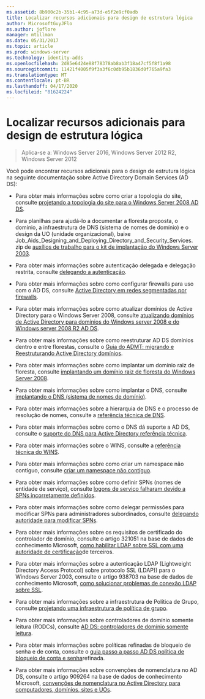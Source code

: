 ```yaml
---
ms.assetid: 8b900c2b-35b1-4c95-a73d-e5f2e9cf0adb
title: Localizar recursos adicionais para design de estrutura lógica
author: MicrosoftGuyJFlo
ms.author: joflore
manager: mtillman
ms.date: 05/31/2017
ms.topic: article
ms.prod: windows-server
ms.technology: identity-adds
ms.openlocfilehash: 2d85e6424e88f78378ab8ab3f18a47cf5f8f1a98
ms.sourcegitcommit: 11421f4005f9f3a3f6c0db95b1836d0f765a9fa3
ms.translationtype: MT
ms.contentlocale: pt-BR
ms.lasthandoff: 04/17/2020
ms.locfileid: "81624224"
---
```

# <a name="finding-additional-resources-for-logical-structure-design"></a>Localizar recursos adicionais para design de estrutura lógica

> Aplica-se a: Windows Server 2016, Windows Server 2012 R2, Windows Server 2012

Você pode encontrar recursos adicionais para o design de estrutura lógica na seguinte documentação sobre Active Directory Domain Services (AD DS):

- Para obter mais informações sobre como criar a topologia do site, consulte [projetando a topologia do site para o Windows Server 2008 AD DS](Designing-the-Site-Topology.md).

- Para planilhas para ajudá-lo a documentar a floresta proposta, o domínio, a infraestrutura de DNS (sistema de nomes de domínio) e o design da UO (unidade organizacional), baixe Job_Aids_Designing_and_Deploying_Directory_and_Security_Services. zip de [auxílios de trabalho para o kit de implantação do Windows Server 2003](https://microsoft.com/download/details.aspx?id=9608).

- Para obter mais informações sobre autenticação delegada e delegação restrita, consulte [delegando a autenticação](https://docs.microsoft.com/previous-versions/windows/it-pro/windows-server-2003/cc739740(v=ws.10)).

- Para obter mais informações sobre como configurar firewalls para uso com o AD DS, consulte [Active Directory em redes segmentadas por firewalls](https://microsoft.com/download/details.aspx?familyid=c2ef3846-43f0-4caf-9767-a9166368434e).

- Para obter mais informações sobre como atualizar domínios de Active Directory para o Windows Server 2008, consulte [atualizando domínios de Active Directory para domínios do Windows server 2008 e do Windows server 2008 R2 AD DS](https://docs.microsoft.com/previous-versions/windows/it-pro/windows-server-2008-R2-and-2008/cc731188(v=ws.10)).

- Para obter mais informações sobre como reestruturar AD DS domínios dentro e entre florestas, consulte o [Guia do ADMT: migrando e Reestruturando Active Directory domínios](https://docs.microsoft.com/previous-versions/windows/it-pro/windows-server-2008-R2-and-2008/cc974332(v=ws.10)).

- Para obter mais informações sobre como implantar um domínio raiz de floresta, consulte [implantando um domínio raiz de floresta do Windows Server 2008](https://docs.microsoft.com/previous-versions/windows/it-pro/windows-server-2008-R2-and-2008/cc731174(v=ws.10)).

- Para obter mais informações sobre como implantar o DNS, consulte [implantando o DNS (sistema de nomes de domínio)](https://docs.microsoft.com/previous-versions/windows/it-pro/windows-server-2003/cc780661(v=ws.10)).

- Para obter mais informações sobre a hierarquia de DNS e o processo de resolução de nomes, consulte a [referência técnica de DNS](https://docs.microsoft.com/previous-versions/windows/it-pro/windows-server-2003/cc779926(v=ws.10)).

- Para obter mais informações sobre como o DNS dá suporte a AD DS, consulte o [suporte do DNS para Active Directory referência técnica](https://docs.microsoft.com/previous-versions/windows/it-pro/windows-server-2003/cc781627(v=ws.10)).

- Para obter mais informações sobre o WINS, consulte a [referência técnica do WINS](https://docs.microsoft.com/previous-versions/windows/it-pro/windows-server-2003/cc736411(v=ws.10)).

- Para obter mais informações sobre como criar um namespace não contíguo, consulte [criar um namespace não contíguo](https://docs.microsoft.com/previous-versions/windows/it-pro/windows-server-2003/cc755926(v=ws.10)).

- Para obter mais informações sobre como definir SPNs (nomes de entidade de serviço), consulte [logons de serviço falharam devido a SPNs incorretamente definidos](https://docs.microsoft.com/previous-versions/windows/it-pro/windows-server-2003/cc772897(v=ws.10)).

- Para obter mais informações sobre como delegar permissões para modificar SPNs para administradores subordinados, consulte [delegando autoridade para modificar SPNs](https://technet.microsoft.com/library/cc772895(WS.10).aspx).

- Para obter mais informações sobre os requisitos de certificado do controlador de domínio, consulte o artigo 321051 na base de dados de conhecimento Microsoft, [como habilitar LDAP sobre SSL com uma autoridade de certificação](https://support.microsoft.com/help/321051/)de terceiros.

- Para obter mais informações sobre a autenticação LDAP (Lightweight Directory Access Protocol) sobre protocolo SSL (LDAP)) para o Windows Server 2003, consulte o artigo 938703 na base de dados de conhecimento Microsoft, [como solucionar problemas de conexão LDAP sobre SSL](https://support.microsoft.com/help/938703/).

- Para obter mais informações sobre a infraestrutura de Política de Grupo, consulte [projetando uma infraestrutura de política de grupo](https://docs.microsoft.com/previous-versions/windows/it-pro/windows-server-2003/cc786524(v=ws.10)).

- Para obter mais informações sobre controladores de domínio somente leitura (RODCs), consulte [AD DS: controladores de domínio somente leitura](https://docs.microsoft.com/previous-versions/windows/it-pro/windows-server-2008-R2-and-2008/cc732801(v=ws.10)).

- Para obter mais informações sobre políticas refinadas de bloqueio de senha e de conta, consulte o [guia passo a passo AD DS política de bloqueio de conta e senha](https://docs.microsoft.com/previous-versions/windows/it-pro/windows-server-2008-R2-and-2008/cc770842(v=ws.10))refinada.

- Para obter mais informações sobre convenções de nomenclatura no AD DS, consulte o artigo 909264 na base de dados de conhecimento Microsoft, [convenções de nomenclatura no Active Directory para computadores, domínios, sites e UOs](https://support.microsoft.com/help/909264/).
